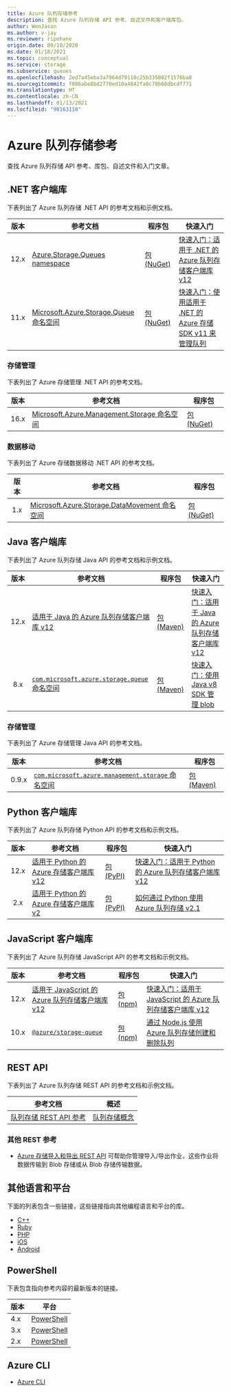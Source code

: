 ```yaml
---
title: Azure 队列存储参考
description: 查找 Azure 队列存储 API 参考、自述文件和客户端库包。
author: WenJason
ms.author: v-jay
ms.reviewer: ripohane
origin.date: 09/10/2020
ms.date: 01/18/2021
ms.topic: conceptual
ms.service: storage
ms.subservice: queues
ms.openlocfilehash: 2ed7a45eba3a7964d79110c25b335802f1576ba8
ms.sourcegitcommit: f086abe8bd2770ed10a4842fa0c78b68dbcdf771
ms.translationtype: HT
ms.contentlocale: zh-CN
ms.lasthandoff: 01/13/2021
ms.locfileid: "98163118"
---
```

# <a name="azure-queue-storage-reference"></a>Azure 队列存储参考

查找 Azure 队列存储 API 参考、库包、自述文件和入门文章。

## <a name="net-client-libraries"></a>.NET 客户端库

下表列出了 Azure 队列存储 .NET API 的参考文档和示例文档。

|  版本  | 参考文档 | 程序包 | 快速入门 |
| :-------: | ----------------------- | ------- | ---------- |
| 12.x | [Azure.Storage.Queues namespace](https://docs.microsoft.com/dotnet/api/azure.storage.queues) | [包 (NuGet)](https://www.nuget.org/packages/azure.storage.queues/) | [快速入门：适用于 .NET 的 Azure 队列存储客户端库 v12](./storage-quickstart-queues-dotnet.md) |
| 11.x | [Microsoft.Azure.Storage.Queue 命名空间](/dotnet/api/microsoft.windowsazure.storage.queue) | [包 (NuGet)](https://www.nuget.org/packages/microsoft.azure.storage.queue/) | [快速入门：使用适用于 .NET 的 Azure 存储 SDK v11 来管理队列](./storage-quickstart-queues-dotnet-legacy.md) |

### <a name="storage-management"></a>存储管理

下表列出了 Azure 存储管理 .NET API 的参考文档。

|  版本  | 参考文档 | 程序包 |
| :-------: | ----------------------- | ------- |
| 16.x | [Microsoft.Azure.Management.Storage 命名空间](https://docs.microsoft.com/dotnet/api/microsoft.azure.management.storage) | [包 (NuGet)](https://www.nuget.org/packages/microsoft.azure.management.storage/) |

### <a name="data-movement"></a>数据移动

下表列出了 Azure 存储数据移动 .NET API 的参考文档。

|  版本  | 参考文档 | 程序包 |
| :-------: | ----------------------- | ------- |
| 1.x | [Microsoft.Azure.Storage.DataMovement 命名空间](/dotnet/api/microsoft.windowsazure.storage.datamovement) | [包 (NuGet)](https://www.nuget.org/packages/microsoft.azure.storage.datamovement/) |

## <a name="java-client-libraries"></a>Java 客户端库

下表列出了 Azure 队列存储 Java API 的参考文档和示例文档。

|  版本  | 参考文档 | 程序包 | 快速入门 |
| :-------: | ----------------------- | ------- | ---------- |
| 12.x | [适用于 Java 的 Azure 队列存储客户端库 v12](https://docs.microsoft.com/java/api/overview/azure/storage-queue-readme) | [包 (Maven)](https://mvnrepository.com/artifact/com.azure/azure-storage-queue) | [快速入门：适用于 Java 的 Azure 队列存储客户端库 v12](./storage-quickstart-queues-java.md) |
| 8.x | [`com.microsoft.azure.storage.queue` 命名空间](https://docs.microsoft.com/java/api/com.microsoft.azure.storage.queue) | [包 (Maven)](https://mvnrepository.com/artifact/com.microsoft.azure/azure-storage) | [快速入门：使用 Java v8 SDK 管理 blob](../blobs/storage-quickstart-blobs-java-legacy.md) |

### <a name="storage-management"></a>存储管理

下表列出了 Azure 存储管理 Java API 的参考文档。

|  版本  | 参考文档 | 程序包 |
| :-------: | ----------------------- | ------- |
| 0.9.x | [`com.microsoft.azure.management.storage` 命名空间](https://docs.microsoft.com/java/api/overview/azure/storage/management) | [包 (Maven)](https://mvnrepository.com/artifact/com.microsoft.azure/azure-svc-mgmt-storage) |

## <a name="python-client-libraries"></a>Python 客户端库

下表列出了 Azure 队列存储 Python API 的参考文档和示例文档。

|  版本  | 参考文档 | 程序包 | 快速入门 |
| :-------: | ----------------------- | ------- | ---------- |
| 12.x | [适用于 Python 的 Azure 存储客户端库 v12](https://docs.microsoft.com/azure/developer/python/sdk/storage/overview) | [包 (PyPI)](https://pypi.org/project/azure-storage-queue/) | [快速入门：适用于 Python 的 Azure 队列存储客户端库 v12](./storage-quickstart-queues-python.md) |
| 2.x | [适用于 Python 的 Azure 存储客户端库 v2](https://docs.microsoft.com/azure/developer/python/sdk/storage/overview?view=storage-py-v2&preserve-view=true) | [包 (PyPI)](https://pypi.org/project/azure-storage-queue/2.1.0/) | [如何通过 Python 使用 Azure 队列存储 v2.1](./storage-python-how-to-use-queue-storage.md) |

## <a name="javascript-client-libraries"></a>JavaScript 客户端库

下表列出了 Azure 队列存储 JavaScript API 的参考文档和示例文档。

|  版本  | 参考文档 | 程序包 | 快速入门 |
| :-------: | ----------------------- | ------- | ---------- |
| 12.x | [适用于 JavaScript 的 Azure 队列存储客户端库 v12](https://docs.microsoft.com/javascript/api/overview/azure/storage-queue-readme) | [包 (npm)](https://www.npmjs.com/package/@azure/storage-queue) | [快速入门：适用于 JavaScript 的 Azure 队列存储客户端库 v12](./storage-quickstart-queues-nodejs.md) |
| 10.x | [`@azure/storage-queue`](https://docs.microsoft.com/javascript/api/@azure/storage-queue/?view=azure-node-legacy&preserve-view=true) | [包 (npm)](https://www.npmjs.com/package/@azure/storage-queue/v/10.3.0) | [通过 Node.js 使用 Azure 队列存储创建和删除队列](./storage-nodejs-how-to-use-queues.md) |

## <a name="rest-apis"></a>REST API

下表列出了 Azure 队列存储 REST API 的参考文档和示例文档。

| 参考文档 | 概述 |
| ----------------------- | -------- |
| [队列存储 REST API 参考](https://docs.microsoft.com/rest/api/storageservices/queue-service-rest-api) | [队列存储概念](https://docs.microsoft.com/rest/api/storageservices/queue-service-concepts) |

### <a name="other-rest-reference"></a>其他 REST 参考

- [Azure 存储导入和导出 REST API](https://docs.microsoft.com/rest/api/storageimportexport/) 可帮助你管理导入/导出作业，这些作业将数据传输到 Blob 存储或从 Blob 存储传输数据。

## <a name="other-languages-and-platforms"></a>其他语言和平台

下面的列表包含一些链接，这些链接指向其他编程语言和平台的库。

- [C++](https://azure.github.io/azure-storage-cpp)
- [Ruby](https://azure.github.io/azure-storage-ruby)
- [PHP](https://azure.github.io/azure-storage-php/)
- [iOS](https://azure.github.io/azure-storage-ios/)
- [Android](https://azure.github.io/azure-storage-android)

## <a name="powershell"></a>PowerShell

下表包含指向参考内容的最新版本的链接。

| 版本 | 平台 |
| ------- | -------- |
|  4.x  | [PowerShell](https://docs.microsoft.com/powershell/module/az.storage/?view=azps-4.6.1&preserve-view=true) |
|  3.x  | [PowerShell](https://docs.microsoft.com/powershell/module/az.storage/?view=azps-3.8.0&preserve-view=true) |
|  2.x  | [PowerShell](https://docs.microsoft.com/powershell/module/az.storage/?view=azps-2.8.0&preserve-view=true) |

## <a name="azure-cli"></a>Azure CLI

- [Azure CLI](/cli/storage)
